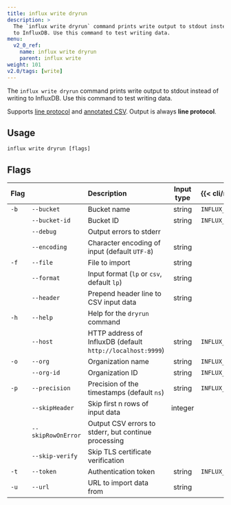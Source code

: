 ```yaml
---
title: influx write dryrun
description: >
  The `influx write dryrun` command prints write output to stdout instead of writing
  to InfluxDB. Use this command to test writing data.
menu:
  v2_0_ref:
    name: influx write dryrun
    parent: influx write
weight: 101
v2.0/tags: [write]
---
```


The `influx write dryrun` command prints write output to stdout instead of writing
to InfluxDB. Use this command to test writing data.

Supports [line protocol](/v2.0/reference/syntax/line-protocol) and
[annotated CSV](/v2.0/reference/syntax/annotated-csv).
Output is always **line protocol**.

## Usage
```
influx write dryrun [flags]
```

## Flags
| Flag |                    | Description                                                | Input type | {{< cli/mapped >}}   |
|:---- |:---                |:-----------                                                |:----------:|:------------------   |
| `-b` | `--bucket`         | Bucket name                                                | string     | `INFLUX_BUCKET_NAME` |
|      | `--bucket-id`      | Bucket ID                                                  | string     | `INFLUX_BUCKET_ID`   |
|      | `--debug`          | Output errors to stderr                                    |            |                      |
|      | `--encoding`       | Character encoding of input (default `UTF-8`)              | string     |                      |
| `-f` | `--file`           | File to import                                             | string     |                      |
|      | `--format`         | Input format (`lp` or `csv`, default `lp`)                 | string     |                      |
|      | `--header`         | Prepend header line to CSV input data                      | string     |                      |
| `-h` | `--help`           | Help for the `dryrun` command                              |            |                      |
|      | `--host`           | HTTP address of InfluxDB (default `http://localhost:9999`) | string     | `INFLUX_HOST`        |
| `-o` | `--org`            | Organization name                                          | string     | `INFLUX_ORG`         |
|      | `--org-id`         | Organization ID                                            | string     | `INFLUX_ORG_ID`      |
| `-p` | `--precision`      | Precision of the timestamps (default `ns`)                 | string     | `INFLUX_PRECISION`   |
|      | `--skipHeader`     | Skip first n rows of input data                            | integer    |                      |
|      | `--skipRowOnError` | Output CSV errors to stderr, but continue processing       |            |                      |
|      | `--skip-verify`    | Skip TLS certificate verification                          |            |                      |
| `-t` | `--token`          | Authentication token                                       | string     | `INFLUX_TOKEN`       |
| `-u` | `--url`            | URL to import data from                                    | string     |                      |
